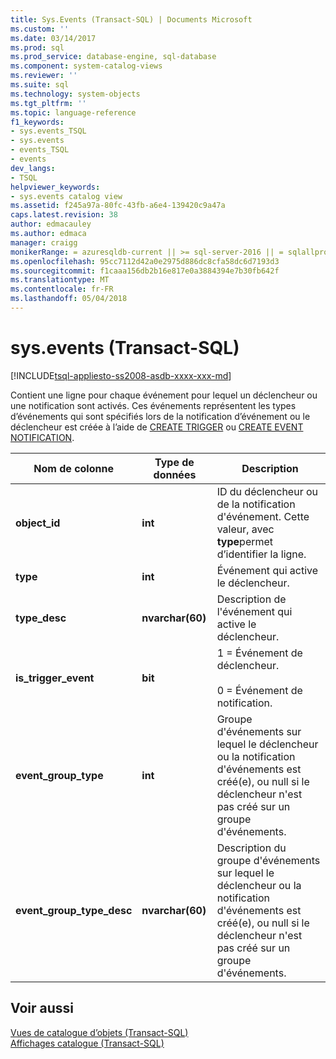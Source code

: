 ```yaml
---
title: Sys.Events (Transact-SQL) | Documents Microsoft
ms.custom: ''
ms.date: 03/14/2017
ms.prod: sql
ms.prod_service: database-engine, sql-database
ms.component: system-catalog-views
ms.reviewer: ''
ms.suite: sql
ms.technology: system-objects
ms.tgt_pltfrm: ''
ms.topic: language-reference
f1_keywords:
- sys.events_TSQL
- sys.events
- events_TSQL
- events
dev_langs:
- TSQL
helpviewer_keywords:
- sys.events catalog view
ms.assetid: f245a97a-80fc-43fb-a6e4-139420c9a47a
caps.latest.revision: 38
author: edmacauley
ms.author: edmaca
manager: craigg
monikerRange: = azuresqldb-current || >= sql-server-2016 || = sqlallproducts-allversions
ms.openlocfilehash: 95cc7112d42a0e2975d886dc8cfa58dc6d7193d3
ms.sourcegitcommit: f1caaa156db2b16e817e0a3884394e7b30fb642f
ms.translationtype: MT
ms.contentlocale: fr-FR
ms.lasthandoff: 05/04/2018
---
```

# <a name="sysevents-transact-sql"></a>sys.events (Transact-SQL)
[!INCLUDE[tsql-appliesto-ss2008-asdb-xxxx-xxx-md](../../includes/tsql-appliesto-ss2008-asdb-xxxx-xxx-md.md)]

  Contient une ligne pour chaque événement pour lequel un déclencheur ou une notification sont activés. Ces événements représentent les types d’événements qui sont spécifiés lors de la notification d’événement ou le déclencheur est créée à l’aide de [CREATE TRIGGER](../../t-sql/statements/create-trigger-transact-sql.md) ou [CREATE EVENT NOTIFICATION](../../t-sql/statements/create-event-notification-transact-sql.md).  
  
|Nom de colonne|Type de données| Description|  
|-----------------|---------------|-----------------|  
|**object_id**|**int**|ID du déclencheur ou de la notification d'événement. Cette valeur, avec **type**permet d’identifier la ligne.|  
|**type**|**int**|Événement qui active le déclencheur.|  
|**type_desc**|**nvarchar(60)**|Description de l'événement qui active le déclencheur.|  
|**is_trigger_event**|**bit**|1 = Événement de déclencheur.<br /><br /> 0 = Événement de notification.|  
|**event_group_type**|**int**|Groupe d'événements sur lequel le déclencheur ou la notification d'événements est créé(e), ou null si le déclencheur n'est pas créé sur un groupe d'événements.|  
|**event_group_type_desc**|**nvarchar(60)**|Description du groupe d'événements sur lequel le déclencheur ou la notification d'événements est créé(e), ou null si le déclencheur n'est pas créé sur un groupe d'événements.|  
  
## <a name="see-also"></a>Voir aussi  
 [Vues de catalogue d’objets &#40;Transact-SQL&#41;](../../relational-databases/system-catalog-views/object-catalog-views-transact-sql.md)   
 [Affichages catalogue &#40;Transact-SQL&#41;](../../relational-databases/system-catalog-views/catalog-views-transact-sql.md)  
  
  
